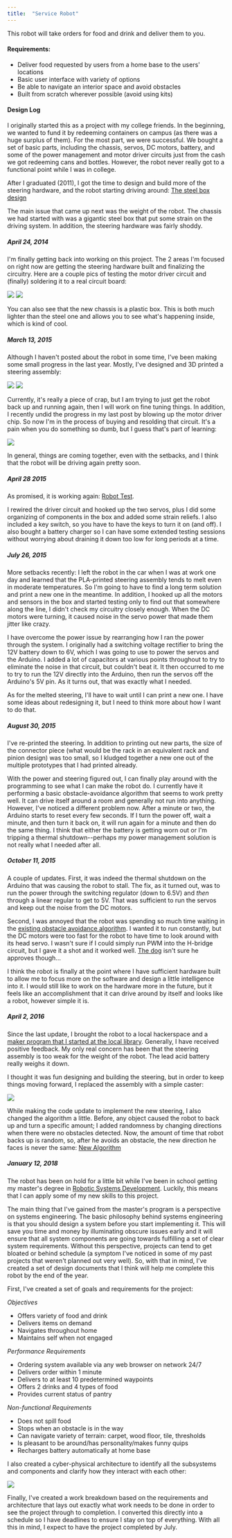 ```yaml
---
title:  "Service Robot"
---
```


This robot will take orders for food and drink and deliver them to you.

#### Requirements:

* Deliver food requested by users from a home base to the users\' locations
* Basic user interface with variety of options
* Be able to navigate an interior space and avoid obstacles
* Built from scratch wherever possible (avoid using kits)

#### Design Log
I originally started this as a project with my college friends. In the beginning, we wanted to fund it by redeeming containers on campus (as there was a huge surplus of them). For the most part, we were successful. We bought a set of basic parts, including the chassis, servos, DC motors, battery, and some of the power management and motor driver circuits just from the cash we got redeeming cans and bottles. However, the robot never really got to a functional point while I was in college.

After I graduated (2011), I got the time to design and build more of the steering hardware, and the robot starting driving around: [The steel box design](https://youtu.be/j0Zf290-C6U)

The main issue that came up next was the weight of the robot. The chassis we had started with was a gigantic steel box that put some strain on the driving system. In addition, the steering hardware was fairly shoddy.

##### April 24, 2014
I\'m finally getting back into working on this project. The 2 areas I\'m focused on right now are getting the steering hardware built and finalizing the circuitry. Here are a couple pics of testing the motor driver circuit and (finally) soldering it to a real circuit board:

![](/pictures/MotorTest.png)
![](/pictures/PCBMotorCircuit.png)

You can also see that the new chassis is a plastic box. This is both much lighter than the steel one and allows you to see what\'s happening inside, which is kind of cool.

##### March 13, 2015
Although I haven\'t posted about the robot in some time, I\'ve been making some small progress in the last year. Mostly, I\'ve designed and 3D printed a steering assembly:

![](/pictures/Steering1.png)
![](/pictures/Steering2.png)

Currently, it\'s really a piece of crap, but I am trying to just get the robot back up and running again, then I will work on fine tuning things. In addition, I recently undid the progress in my last post by blowing up the motor driver chip. So now I\'m in the process of buying and resolding that circuit. It\'s a pain when you do something so dumb, but I guess that\'s part of learning:

![](/pictures/Whoops.png)

In general, things are coming together, even with the setbacks, and I think that the robot will be driving again pretty soon.

##### April 28 2015
As promised, it is working again: [Robot Test](https://youtu.be/zMsPi7ghxFU).

I rewired the driver circuit and hooked up the two servos, plus I did some organizing of components in the box and added some strain reliefs. I also included a key switch, so you have to have the keys to turn it on (and off). I also bought a battery charger so I can have some extended testing sessions without worrying about draining it down too low for long periods at a time.

##### July 26, 2015
More setbacks recently: I left the robot in the car when I was at work one day and learned that the PLA-printed steering assembly tends to melt even in moderate temperatures. So I\'m going to have to find a long term solution and print a new one in the meantime. In addition, I hooked up all the motors and sensors in the box and started testing only to find out that somewhere along the line, I didn\'t check my circuitry closely enough. When the DC motors were turning, it caused noise in the servo power that made them jitter like crazy.

I have overcome the power issue by rearranging how I ran the power through the system. I originally had a switching voltage rectifier to bring the 12V battery down to 6V, which I was going to use to power the servos and the Arduino. I added a lot of capacitors at various points throughout to try to eliminate the noise in that circuit, but couldn\'t beat it. It then occurred to me to try to run the 12V directly into the Arduino, then run the servos off the Arduino\'s 5V pin. As it turns out, that was exactly what I needed.

As for the melted steering, I\'ll have to wait until I can print a new one. I have some ideas about redesigning it, but I need to think more about how I want to do that.

##### August 30, 2015
I\'ve re-printed the steering. In addition to printing out new parts, the size of the connector piece (what would be the rack in an equivalent rack and pinion design) was too small, so I kludged together a new one out of the multiple prototypes that I had printed already.

With the power and steering figured out, I can finally play around with the programming to see what I can make the robot do. I currently have it performing a basic obstacle-avoidance algorithm that seems to work pretty well. It can drive itself around a room and generally not run into anything. However, I\'ve noticed a different problem now. After a minute or two, the Arduino starts to reset every few seconds. If I turn the power off, wait a minute, and then turn it back on, it will run again for a minute and then do the same thing. I think that either the battery is getting worn out or I\'m tripping a thermal shutdown--perhaps my power management solution is not really what I needed after all.

##### October 11, 2015
A couple of updates. First, it was indeed the thermal shutdown on the Arduino that was causing the robot to stall. The fix, as it turned out, was to run the power through the switching regulator (down to 6.5V) and <i>then</i> through a linear regular to get to 5V. That was sufficient to run the servos and keep out the noise from the DC motors.

Second, I was annoyed that the robot was spending so much time waiting in the [existing obstacle avoidance algorithm](https://www.youtube.com/watch?v=f8gt-79XD8o). I wanted it to run constantly, but the DC motors were too fast for the robot to have time to look around with its head servo. I wasn\'t sure if I could simply run PWM into the H-bridge circuit, but I gave it a shot and it worked well. [The dog](https://youtu.be/5nOurTZPQm4) isn\'t sure he approves though...

I think the robot is finally at the point where I have sufficient hardware built to allow me to focus more on the software and design a little intelligence into it. I would still like to work on the hardware more in the future, but it feels like an accomplishment that it can drive around by itself and looks like a robot, however simple it is.

##### April 2, 2016
Since the last update, I brought the robot to a local hackerspace and a [maker program that I started at the local library](/makerspace.html). Generally, I have received positive feedback. My only real concern has been that the steering assembly is too weak for the weight of the robot. The lead acid battery really weighs it down.

I thought it was fun designing and building the steering, but in order to keep things moving forward, I replaced the assembly with a simple caster:

![](/pictures/Steering3.png)

While making the code update to implement the new steering, I also changed the algorithm a little. Before, any object caused the robot to back up and turn a specific amount; I added randomness by changing directions when there were no obstacles detected. Now, the amount of time that robot backs up is random, so, after he avoids an obstacle, the new direction he faces is never the same: [New Algorithm](https://youtu.be/w-Gu0EnD35M)

##### January 12, 2018
The robot has been on hold for a little bit while I've been in school getting my master's degree in [Robotic Systems Development](https://mrsdprojects.ri.cmu.edu/2016teami/). Luckily, this means that I can apply some of my new skills to this project.

The main thing that I've gained from the master's program is a perspective on systems engineering. The basic philosophy behind systems engineering is that you should design a system before you start implementing it. This will save you time and money by illuminating obscure issues early and it will ensure that all system components are going towards fulfilling a set of clear system requirements. Without this perspective, projects can tend to get bloated or behind schedule (a symptom I've noticed in some of my past projects that weren't planned out very well). So, with that in mind, I've created a set of design documents that I think will help me complete this robot by the end of the year.

First, I've created a set of goals and requirements for the project:

_Objectives_
* Offers variety of food and drink
* Delivers items on demand
* Navigates throughout home
* Maintains self when not engaged

_Performance Requirements_
* Ordering system available via any web browser on network 24/7
* Delivers order within 1 minute
* Delivers to at least 10 predetermined waypoints
* Offers 2 drinks and 4 types of food
* Provides current status of pantry

_Non-functional Requirements_
* Does not spill food
* Stops when an obstacle is in the way
* Can navigate variety of terrain: carpet, wood floor, tile, thresholds
* Is pleasant to be around/has personality/makes funny quips
* Recharges battery automatically at home base

I also created a cyber-physical architecture to identify all the subsystems and components and clarify how they interact with each other:

![](/pictures/CyberPhysicalArch.png)

Finally, I've created a work breakdown based on the requirements and architecture that lays out exactly what work needs to be done in order to see the project through to completion. I converted this directly into a schedule so I have deadlines to ensure I stay on top of everything. With all this in mind, I expect to have the project completed by July.
